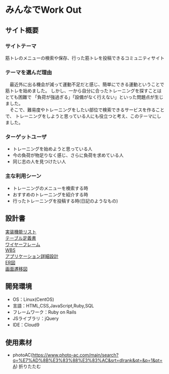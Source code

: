 # みんなでWork Out
## サイト概要
### サイトテーマ
 筋トレのメニューの検索や保存、行った筋トレを投稿できるコミュニティサイト
​
### テーマを選んだ理由
​　最近外に出る機会が減って運動不足だと感じ、簡単にできる運動ということで筋トレを始めました。
 しかし、一から自分に合ったトレーニングを探すことはとても困難で
 「負荷が強過ぎる」「設備がなく行えない」といった問題点が生じました。<br>
 　そこで、難易度やトレーニングをしたい部位で検索できるサービスを作ることで、
 トレーニングをしようと思っている人にも役立つと考え、このテーマにしました。

### ターゲットユーザ
- トレーニングを始めようと思っている人
- 今の負荷が物足りなく感じ、さらに負荷を求めている人
- 同じ志の人を見つけたい人
### 主な利用シーン
- トレーニングのメニューを検索する時
- おすすめのトレーニングを紹介する時
- 行ったトレーニングを投稿する時(日記のようなもの)
## 設計書
[実装機能リスト](https://docs.google.com/spreadsheets/d/1pS_6PR93Fgxn8i6bVbiRgjvtvYhOgdIHasfyJwWDuyw/edit?usp=drive_link)<br>
[テーブル定義書](https://docs.google.com/spreadsheets/d/1Tn0VzOWeL8379oKc1DL3i1fjqwR3CkRocsDzG_ZF4d4/edit?usp=drive_link)<br>
[ワイヤーフレーム](https://drive.google.com/file/d/1SPJkFxm516WSFjjnGZHNj2Fa5sZPfBVJ/view?usp=drive_link)<br>
[WBS](https://docs.google.com/spreadsheets/d/1VtbpwUdN42POOawWL5ohAphxGm8zTsZhp-tqEhjdCgE/edit?usp=drive_link)<br>
[アプリケーション詳細設計](https://docs.google.com/spreadsheets/d/1uWWfltW_loDgggp8UlDDzgyA5a24iO6FJ0uqKwXTtrY/edit?usp=drive_link)<br>
[ER図](https://drive.google.com/file/d/1hSUPpIJSx352voRIQFscA9lwXuyY2MdS/view?usp=drive_link)<br>
[画面遷移図](https://drive.google.com/file/d/1NGRlG798Yoe4S8nwK1lUfUeaOpFeQPYV/view?usp=drive_link)<br>
## 開発環境
- OS：Linux(CentOS)
- 言語：HTML,CSS,JavaScript,Ruby,SQL
- フレームワーク：Ruby on Rails
- JSライブラリ：jQuery
- IDE：Cloud9
​
## 使用素材
- photoAC(https://www.photo-ac.com/main/search?q=%E7%AD%8B%E3%83%88%E3%83%AC&srt=dlrank&qt=&p=1&pt=A)
折りたたむ